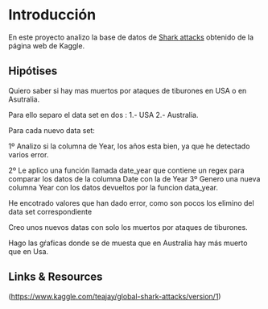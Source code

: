 # Introducción

En este proyecto analizo la base de datos de [Shark attacks](https://www.kaggle.com/teajay/global-shark-attacks/version/1) 
obtenido de la página web de Kaggle.

## Hipótises

Quiero saber si hay mas muertos por ataques de tiburones en USA o en Asutralia.

Para ello separo el data set en dos :
  1.- USA
  2.- Australia.

Para cada nuevo data set:

  1º Analizo si la columna de Year, los años esta bien, ya que he detectado varios error.

  2º Le aplico una función llamada date_year que contiene un regex para comparar los datos de la columna Date con la de Year
  3º Genero una nueva columna Year con los datos devueltos por la funcion data_year.

He encotrado valores que han dado error, como son pocos los elimino del data set correspondiente 

Creo unos nuevos datas con solo los muertos por ataques de tiburones.

Hago las gŕaficas donde se de muesta que en Australia hay más muerto que en Usa.

## Links & Resources
(https://www.kaggle.com/teajay/global-shark-attacks/version/1)

